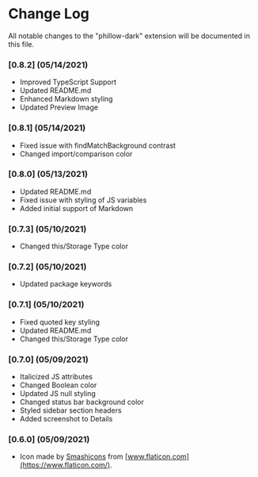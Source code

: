 # Change Log

All notable changes to the "phillow-dark" extension will be documented in this file.

### [0.8.2] (05/14/2021)
- Improved TypeScript Support
- Updated README.md
- Enhanced Markdown styling
- Updated Preview Image

### [0.8.1] (05/14/2021)
- Fixed issue with findMatchBackground contrast
- Changed import/comparison color

### [0.8.0] (05/13/2021)
- Updated README.md
- Fixed issue with styling of JS variables
- Added initial support of Markdown

### [0.7.3] (05/10/2021)
- Changed this/Storage Type color

### [0.7.2] (05/10/2021)
- Updated package keywords

### [0.7.1] (05/10/2021)
- Fixed quoted key styling
- Updated README.md
- Changed this/Storage Type color

### [0.7.0] (05/09/2021)
- Italicized JS attributes
- Changed Boolean color
- Updated JS null styling
- Changed status bar background color
- Styled sidebar section headers
- Added screenshot to Details

### [0.6.0] (05/09/2021)
- Icon made by [Smashicons](https://www.flaticon.com/authors/smashicons) from [www.flaticon.com](https://www.flaticon.com/).
